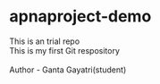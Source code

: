 # apnaproject-demo
This is an trial repo
<br>This is my first Git respository</br>
<br>Author - Ganta Gayatri(student)</br>
